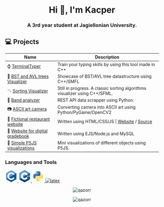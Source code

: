 <h1 align="center">Hi 👋, I'm Kacper</h1>
<h3 align="center">A 3rd year student at Jagiellonian University.</h3>

<h2>💻 Projects</h2>

<table align="center">
  <thead>
    <tr>
      <th>Name</th>
      <th>Description</th>
    </tr>
  </thead>
  <tbody>
    <tr>
      <td>⌚ <a href="https://github.com/Qazorr/TerminalTyper">TerminalTyper</a></td>
      <td>Train your typing skills by using this tool made in C++</td>
    </tr>
    <tr>
      <td>🌲 <a href="https://github.com/Qazorr/AISD_I/tree/master/Project">BST and AVL trees Visualizer</a></td>
      <td>Showcase of BST/AVL tree datastructure using C++/SMFL</td>
    </tr>
    <tr>
      <td>〽️ <a href="https://github.com/Qazorr/Sorting_Visualizer">Sorting Visualizer</a></td>
      <td>Still in progress. A classic sorting algorithms visualizer using C++/SFML.</td>
    </tr>
    <tr>
      <td>🎸 <a href="https://github.com/Qazorr/Programowanie_sieciowe/tree/master/z11">Band analyzer</a></td>
      <td>REST API data scrapper using Python.</td>
    </tr>
    <tr>
      <td>📷 <a href="https://github.com/Qazorr/Python/tree/master/Projekt/ASCII_CAM">ASCII art camera</a></td>
      <td>Converting camera into ASCII art using Python/PyGame/OpenCV2</td>
    </tr>
     <tr>
      <td>🍕 <a href="https://github.com/Qazorr/Qazorr.github.io">Fictional restaurant website</a></td>
         <td>Written using HTML/CSS/JS | <a href="https://qazorr.github.io/">Website</a> / <a href="https://github.com/Qazorr/Qazorr.github.io">Source</a></td>
    </tr>
    <tr>
      <td>📓 <a href="https://github.com/Qazorr/dziennik-elektroniczny-DziennikUJ">Website for digital gradebook</a></td>
      <td>Written using EJS/Node.js and MySQL</td>
    </tr>
    <tr>
      <td>🎱 <a href="https://github.com/Qazorr/P5JS">Simple P5JS visualizations</a></td>
      <td>Mini visualizations of different objects using P5JS.</td>
    </tr>
  </tbody>
</table>

<h3>Languages and Tools</h3>
<p>
    <a href="https://www.cprogramming.com/" target="_blank" rel="noreferrer"> 
        <img src="https://raw.githubusercontent.com/devicons/devicon/master/icons/c/c-original.svg" alt="c" width="40" height="40"/> 
    </a> 
    <a href="https://www.w3schools.com/cpp/" target="_blank" rel="noreferrer"> 
        <img src="https://raw.githubusercontent.com/devicons/devicon/master/icons/cplusplus/cplusplus-original.svg" alt="cplusplus" width="40" height="40"/> 
    </a> 
    <a href="https://www.python.org" target="_blank" rel="noreferrer"> 
        <img src="https://raw.githubusercontent.com/devicons/devicon/master/icons/python/python-original.svg" alt="python" width="40" height="40"/> 
    </a> 
    <a href="https://www.latex-project.org" target="_blank" rel="noreferrer"> 
        <img src="https://cdn.jsdelivr.net/gh/devicons/devicon/icons/latex/latex-original.svg" alt="latex" width="40" height="40"/> 
    </a>
</p>

<div align="center">
    <p>
        <img src="https://github-readme-stats.vercel.app/api?username=qazorr&show_icons=true&theme=midnight-purple" alt="qazorr" width="500"/>
    </p>
    <p>
        <img src="https://github-readme-stats.vercel.app/api/top-langs/?username=qazorr&layout=compact&theme=midnight-purple&hide=Jupyter%20Notebook,HTML" alt="qazorr" width="500"/>
    </p>
</div>
